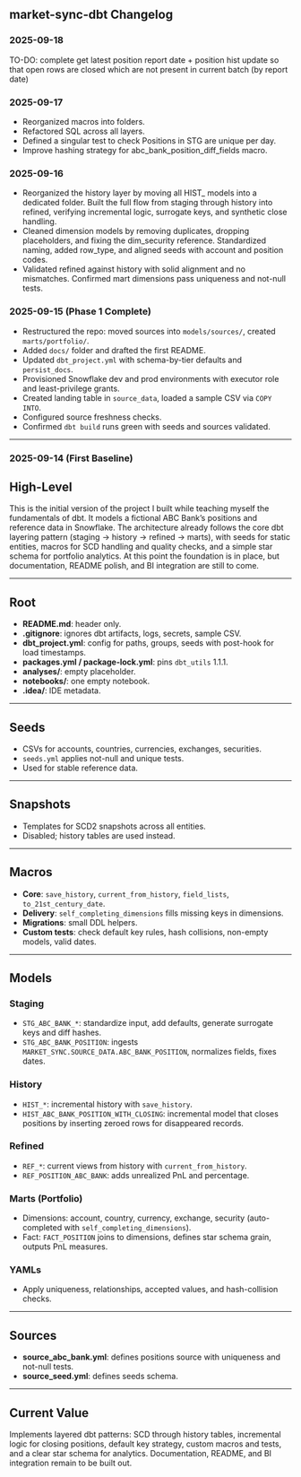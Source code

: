## market-sync-dbt Changelog

### 2025-09-18

TO-DO: complete get latest position report date + position hist update
so that open rows are closed which are not present in current batch (by report date)

### 2025-09-17

- Reorganized macros into folders.
- Refactored SQL across all layers.
- Defined a singular test to check Positions in STG are unique per day.
- Improve hashing strategy for abc_bank_position_diff_fields macro.

### 2025-09-16

- Reorganized the history layer by moving all HIST_ models into a dedicated folder. Built the full flow from staging through history into refined, verifying incremental logic, surrogate keys, and synthetic close handling.
- Cleaned dimension models by removing duplicates, dropping placeholders, and fixing the dim_security reference. Standardized naming, added row_type, and aligned seeds with account and position codes.
- Validated refined against history with solid alignment and no mismatches. Confirmed mart dimensions pass uniqueness and not-null tests.

### 2025-09-15 (Phase 1 Complete)

- Restructured the repo: moved sources into `models/sources/`, created `marts/portfolio/`.
- Added `docs/` folder and drafted the first README.
- Updated `dbt_project.yml` with schema-by-tier defaults and `persist_docs`.
- Provisioned Snowflake dev and prod environments with executor role and least-privilege grants.
- Created landing table in `source_data`, loaded a sample CSV via `COPY INTO`.
- Configured source freshness checks.
- Confirmed `dbt build` runs green with seeds and sources validated.

---

### 2025-09-14 (First Baseline)

## High-Level

This is the initial version of the project I built while teaching myself the fundamentals of dbt. It models a fictional ABC Bank’s positions and reference data in Snowflake. The architecture already follows the core dbt layering pattern (staging → history → refined → marts), with seeds for static entities, macros for SCD handling and quality checks, and a simple star schema for portfolio analytics. At this point the foundation is in place, but documentation, README polish, and BI integration are still to come.

---

## Root
- **README.md**: header only.  
- **.gitignore**: ignores dbt artifacts, logs, secrets, sample CSV.  
- **dbt_project.yml**: config for paths, groups, seeds with post-hook for load timestamps.  
- **packages.yml / package-lock.yml**: pins `dbt_utils` 1.1.1.  
- **analyses/**: empty placeholder.  
- **notebooks/**: one empty notebook.  
- **.idea/**: IDE metadata.  

---

## Seeds
- CSVs for accounts, countries, currencies, exchanges, securities.  
- `seeds.yml` applies not-null and unique tests.  
- Used for stable reference data.  

---

## Snapshots
- Templates for SCD2 snapshots across all entities.  
- Disabled; history tables are used instead.  

---

## Macros
- **Core**: `save_history`, `current_from_history`, `field_lists`, `to_21st_century_date`.  
- **Delivery**: `self_completing_dimensions` fills missing keys in dimensions.  
- **Migrations**: small DDL helpers.  
- **Custom tests**: check default key rules, hash collisions, non-empty models, valid dates.  

---

## Models

### Staging
- `STG_ABC_BANK_*`: standardize input, add defaults, generate surrogate keys and diff hashes.  
- `STG_ABC_BANK_POSITION`: ingests `MARKET_SYNC.SOURCE_DATA.ABC_BANK_POSITION`, normalizes fields, fixes dates.  

### History
- `HIST_*`: incremental history with `save_history`.  
- `HIST_ABC_BANK_POSITION_WITH_CLOSING`: incremental model that closes positions by inserting zeroed rows for disappeared records.  

### Refined
- `REF_*`: current views from history with `current_from_history`.  
- `REF_POSITION_ABC_BANK`: adds unrealized PnL and percentage.  

### Marts (Portfolio)
- Dimensions: account, country, currency, exchange, security (auto-completed with `self_completing_dimensions`).  
- Fact: `FACT_POSITION` joins to dimensions, defines star schema grain, outputs PnL measures.  

### YAMLs
- Apply uniqueness, relationships, accepted values, and hash-collision checks.  

---

## Sources
- **source_abc_bank.yml**: defines positions source with uniqueness and not-null tests.  
- **source_seed.yml**: defines seeds schema.  

---

## Current Value
Implements layered dbt patterns: SCD through history tables, incremental logic for closing positions, default key strategy, custom macros and tests, and a clear star schema for analytics. Documentation, README, and BI integration remain to be built out.
